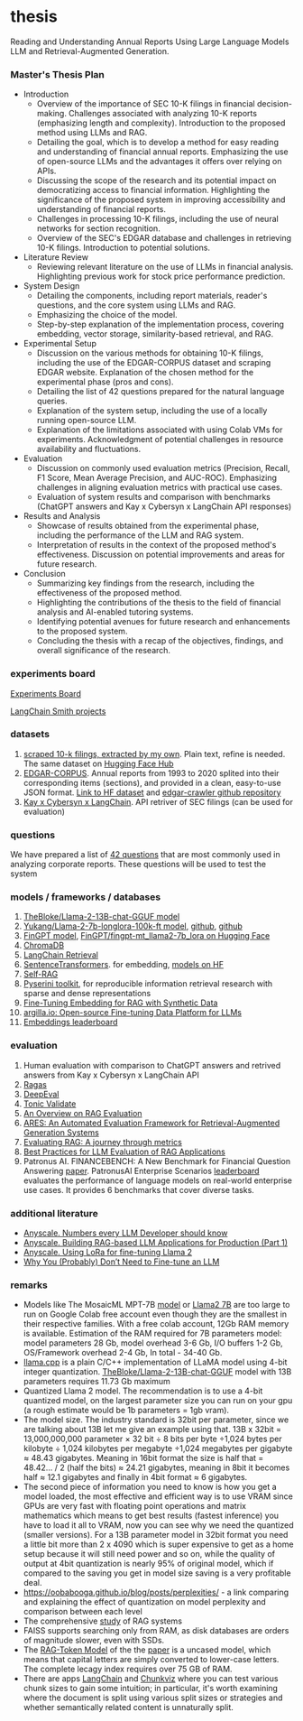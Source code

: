 # thesis
Reading and Understanding Annual Reports Using Large Language Models LLM and Retrieval-Augmented Generation.


### Master's Thesis Plan
- Introduction
  + Overview of the importance of SEC 10-K filings in financial decision-making. Challenges associated with analyzing 10-K reports (emphasizing length and complexity). Introduction to the proposed method using LLMs and RAG.
  + Detailing the goal, which is to develop a method for easy reading and understanding of financial annual reports. Emphasizing the use of open-source LLMs and the advantages it offers over relying on APIs.
  + Discussing the scope of the research and its potential impact on democratizing access to financial information. Highlighting the significance of the proposed system in improving accessibility and understanding of financial reports.
  + Challenges in processing 10-K filings, including the use of neural networks for section recognition.
  + Overview of the SEC's EDGAR database and challenges in retrieving 10-K filings. Introduction to potential solutions.
- Literature Review
  + Reviewing relevant literature on the use of LLMs in financial analysis. Highlighting previous work for stock price performance prediction.
- System Design
  + Detailing the components, including report materials, reader's questions, and the core system using LLMs and RAG.
  + Emphasizing the choice of the model.
  + Step-by-step explanation of the implementation process, covering embedding, vector storage, similarity-based retrieval, and RAG.
- Experimental Setup
  + Discussion on the various methods for obtaining 10-K filings, including the use of the EDGAR-CORPUS dataset and scraping EDGAR website. Explanation of the chosen method for the experimental phase (pros and cons).
  + Detailing the list of 42 questions prepared for the natural language queries.
  + Explanation of the system setup, including the use of a locally running open-source LLM.
  + Explanation of the limitations associated with using Colab VMs for experiments. Acknowledgment of potential challenges in resource availability and fluctuations.
- Evaluation
  + Discussion on commonly used evaluation metrics (Precision, Recall, F1 Score, Mean Average Precision, and AUC-ROC). Emphasizing challenges in aligning evaluation metrics with practical use cases.
  + Evaluation of system results and comparison with benchmarks (ChatGPT answers and Kay x Cybersyn x LangChain API responses)
- Results and Analysis
  + Showcase of results obtained from the experimental phase, including the performance of the LLM and RAG system.
  + Interpretation of results in the context of the proposed method's effectiveness. Discussion on potential improvements and areas for future research.
- Conclusion
  + Summarizing key findings from the research, including the effectiveness of the proposed method.
  + Highlighting the contributions of the thesis to the field of financial analysis and AI-enabled tutoring systems.
  + Identifying potential avenues for future research and enhancements to the proposed system.
  + Concluding the thesis with a recap of the objectives, findings, and overall significance of the research.

### experiments board
[Experiments Board](https://whimsical.com/thesis-experiments-UDsNTrQfqfqMduUfbus1d8)

[LangChain Smith projects](https://smith.langchain.com/o/7a22f395-21ae-54fe-a44d-3212a54e04ee/projects?paginationState=%7B%22pageIndex%22%3A0%2C%22pageSize%22%3A10%7D&chartedColumn=latency_p50)

### datasets
1. [scraped 10-k filings, extracted by my own](data). Plain text, refine is needed. The same dataset on [Hugging Face Hub](https://huggingface.co/datasets/winterForestStump/10k_SEC_10examples_text_corpus)
2. [EDGAR-CORPUS](https://zenodo.org/records/5528490). Annual reports from 1993 to 2020 splited into their corresponding items (sections), and provided in a clean, easy-to-use JSON format. [Link to HF dataset](https://huggingface.co/datasets/eloukas/edgar-corpus) and [edgar-crawler github repository](https://github.com/nlpaueb/edgar-crawler)
3. [Kay x Cybersyn x LangChain](https://python.langchain.com/docs/integrations/retrievers/sec_filings?ref=blog.langchain.dev). API retriver of SEC filings (can be used for evaluation)

### questions
We have prepared a list of [42 questions](questions.txt) that are most commonly used in analyzing corporate reports. These questions will be used to test the system

### models / frameworks / databases
1. [TheBloke/Llama-2-13B-chat-GGUF model](https://huggingface.co/TheBloke/Llama-2-13B-chat-GGUF)
2. [Yukang/Llama-2-7b-longlora-100k-ft model](https://huggingface.co/Yukang/Llama-2-7b-longlora-100k-ft), [github](https://osu-nlp-group.github.io/TableLlama/), [github](https://github.com/dvlab-research/LongLoRA)
3. [FinGPT model](https://github.com/AI4Finance-Foundation/FinGPT), [FinGPT/fingpt-mt_llama2-7b_lora on Hugging Face](https://huggingface.co/FinGPT/fingpt-mt_llama2-7b_lora)
4. [ChromaDB](https://github.com/chroma-core/chroma)
5. [LangChain Retrieval](https://python.langchain.com/docs/use_cases/question_answering/)
6. [SentenceTransformers](https://www.sbert.net/). for embedding, [models on HF](https://huggingface.co/sentence-transformers)
7. [Self-RAG](https://github.com/AkariAsai/self-rag)
8. [Pyserini toolkit](https://github.com/castorini/pyserini), for reproducible information retrieval research with sparse and dense representations
9. [Fine-Tuning Embedding for RAG with Synthetic Data](https://github.com/run-llama/finetune-embedding/tree/main?tab=readme-ov-file)
10. [argilla.io: Open-source Fine-tuning Data Platform for LLMs](https://argilla.io/)
11. [Embeddings leaderboard](https://huggingface.co/spaces/mteb/leaderboard)

### evaluation
1. Human evaluation with comparison to ChatGPT answers and retrived answers from Kay x Cybersyn x LangChain API
2. [Ragas](https://docs.ragas.io/en/latest/index.html)
3. [DeepEval](https://github.com/confident-ai/deepeval)
4. [Tonic Validate](https://docs.llamaindex.ai/en/stable/community/integrations/tonicvalidate.html)
5. [An Overview on RAG Evaluation](https://weaviate.io/blog/rag-evaluation)
6. [ARES: An Automated Evaluation Framework for Retrieval-Augmented Generation Systems](https://arxiv.org/pdf/2311.09476.pdf)
7. [Evaluating RAG: A journey through metrics](https://www.elastic.co/search-labs/blog/articles/evaluating-rag-metrics)
8. [Best Practices for LLM Evaluation of RAG Applications](https://www.databricks.com/blog/LLM-auto-eval-best-practices-RAG)
9. Patronus AI. FINANCEBENCH: A New Benchmark for Financial Question Answering [paper](https://arxiv.org/pdf/2311.11944.pdf). PatronusAI Enterprise Scenarios [leaderboard](https://huggingface.co/spaces/PatronusAI/enterprise_scenarios_leaderboard) evaluates the performance of language models on real-world enterprise use cases. It provides 6 benchmarks that cover diverse tasks.


### additional literature
* [Anyscale. Numbers every LLM Developer should know](https://www.anyscale.com/blog/num-every-llm-developer-should-know)
* [Anyscale. Building RAG-based LLM Applications for Production (Part 1)](https://www.anyscale.com/blog/a-comprehensive-guide-for-building-rag-based-llm-applications-part-1)
* [Anyscale. Using LoRa for fine-tuning Llama 2](https://www.anyscale.com/blog/fine-tuning-llms-lora-or-full-parameter-an-in-depth-analysis-with-llama-2?ref=hackernoon.com)
* [Why You (Probably) Don’t Need to Fine-tune an LLM](https://www.tidepool.so/2023/08/17/why-you-probably-dont-need-to-fine-tune-an-llm/?ref=hackernoon.com)


### remarks
* Models like The MosaicML MPT-7B [model](https://www.mosaicml.com/blog/mpt-7b) or [Llama2 7B](https://ai.meta.com/llama/) are too large to run on Google Colab free account even though they are the smallest in their respective families. With a free colab account, 12Gb RAM memory is available. Estimation of the RAM required for 7B parameters model: model parameters 28 Gb, model overhead 3-6 Gb, I/O buffers 1-2 Gb, OS/Framework overhead 2-4 Gb, In total - 34-40 Gb.
* [llama.cpp](https://github.com/ggerganov/llama.cpp) is a plain C/C++ implementation of LLaMA model using 4-bit integer quantization. [TheBloke/Llama-2-13B-chat-GGUF](https://huggingface.co/TheBloke/Llama-2-13B-chat-GGUF) model with 13B parameters requires 11.73 Gb maximum
* Quantized Llama 2 model. The recommendation is to use a 4-bit quantized model, on the largest parameter size you can run on your gpu (a rough estimate would be 1b parameters = 1gb vram).
* The model size. The industry standard is 32bit per parameter, since we are talking about 13B let me give an example using that. 13B x 32bit = 13,000,000,000 parameter × 32 bit ÷ 8 bits per byte ÷1,024 bytes per kilobyte ÷ 1,024 kilobytes per megabyte ÷1,024 megabytes per gigabyte ≈ 48.43 gigabytes. Meaning in 16bit format the size is half that = 48.42... / 2 (half the bits) ≈ 24.21 gigabytes, meaning in 8bit it becomes half ≈ 12.1 gigabytes and finally in 4bit format ≈ 6 gigabytes.
* The second piece of information you need to know is how you get a model loaded, the most effective and efficient way is to use VRAM since GPUs are very fast with floating point operations and matrix mathematics which means to get best results (fastest inference) you have to load it all to VRAM, now you can see why we need the quantized (smaller versions). For a 13B parameter model in 32bit format you need a little bit more than 2 x 4090 which is super expensive to get as a home setup because it will still need power and so on, while the quality of output at 4bit quantization is nearly 95% of original model, which if compared to the saving you get in model size saving is a very profitable deal.
* https://oobabooga.github.io/blog/posts/perplexities/ - a link comparing and explaining the effect of quantization on model perplexity and comparison between each level
* The comprehensive [study](https://github.com/Tongji-KGLLM/RAG-Survey) of RAG systems
* FAISS supports searching only from RAM, as disk databases are orders of magnitude slower, even with SSDs.
* The [RAG-Token Model](https://huggingface.co/facebook/rag-token-nq) of the the [paper](https://arxiv.org/pdf/2005.11401.pdf) is a uncased model, which means that capital letters are simply converted to lower-case letters. The complete lecagy index requires over 75 GB of RAM.
* There are apps [LangChain](https://langchain-text-splitter.streamlit.app/) and [Chunkviz](https://chunkviz.up.railway.app/#explanation) where you can test various chunk sizes to gain some intuition; in particular, it's worth examining where the document is split using various split sizes or strategies and whether semantically related content is unnaturally split.
